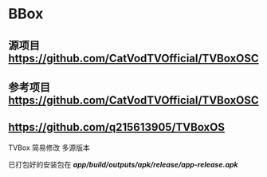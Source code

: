 # BBox
## 源项目 https://github.com/CatVodTVOfficial/TVBoxOSC
## 参考项目   https://github.com/CatVodTVOfficial/TVBoxOSC
##           https://github.com/q215613905/TVBoxOS
TVBox 简易修改 多源版本

已打包好的安装包在
***app/build/outputs/apk/release/app-release.apk***
